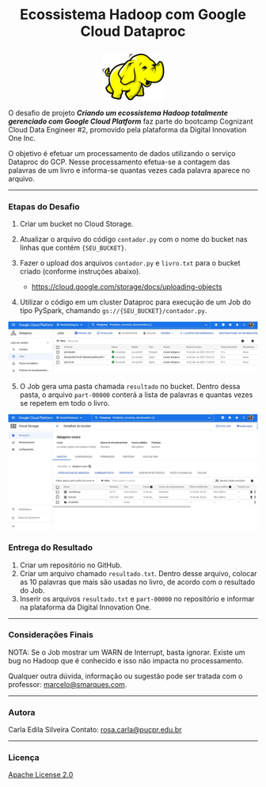 # <p align="center">Ecossistema Hadoop com Google Cloud Dataproc</p>

<p align="center"><img src="https://github.com/rosacarla/Dio-desafio-dataproc/blob/main/images/Hadoop-1280x959.png" width="125"></p>

O desafio de projeto __*Criando um ecossistema Hadoop totalmente gerenciado com Google Cloud Platform*__ faz parte do bootcamp Cognizant Cloud Data Engineer #2, promovido pela plataforma da Digital Innovation One Inc.

O objetivo é efetuar um processamento de dados utilizando o serviço Dataproc do GCP. Nesse processamento efetua-se a contagem das palavras de um livro e informa-se quantas vezes cada palavra aparece no arquivo.

---

### Etapas do Desafio

1. Criar um bucket no Cloud Storage.
2. Atualizar o arquivo do código ```contador.py``` com o nome do bucket nas linhas que contém ```{SEU_BUCKET}```.
3. Fazer o upload dos arquivos ```contador.py``` e ```livro.txt``` para o bucket criado (conforme instruções abaixo).
    - https://cloud.google.com/storage/docs/uploading-objects

4. Utilizar o código em um cluster Dataproc para execução de um Job do tipo PySpark, chamando ```gs://{SEU_BUCKET}/contador.py```.

<p align="center"><img src="https://github.com/rosacarla/Dio-desafio-dataproc/blob/main/images/jobs-cluster-dataproc.jpg" width="750"></p>

5. O Job gera uma pasta chamada ```resultado``` no bucket. Dentro dessa pasta, o arquivo ```part-00000``` conterá a lista de palavras e quantas vezes se repetem em todo o livro.

<p align="center"><img src="https://github.com/rosacarla/Dio-desafio-dataproc/blob/main/images/bucket-dataproc-cesrs.jpg" width="750"></p>

### Entrega do Resultado

1. Criar um repositório no GitHub.
2. Criar um arquivo chamado ```resultado.txt```. Dentro desse arquivo, colocar as 10 palavras que mais são usadas no livro, de acordo com o resultado do Job.
3. Inserir os arquivos ```resultado.txt``` e ```part-00000``` no repositório e informar na plataforma da Digital Innovation One.

---

### Considerações Finais

NOTA: Se o Job mostrar um WARN de Interrupt, basta ignorar. Existe um bug no Hadoop que é conhecido e isso não impacta no processamento.

Qualquer outra dúvida, informação ou sugestão pode ser tratada com o professor: marcelo@smarques.com.

---

### Autora
Carla Edila Silveira
Contato: rosa.carla@pucpr.edu.br

---

### Licença
[Apache License 2.0](https://choosealicense.com/licenses/apache-2.0/) 
